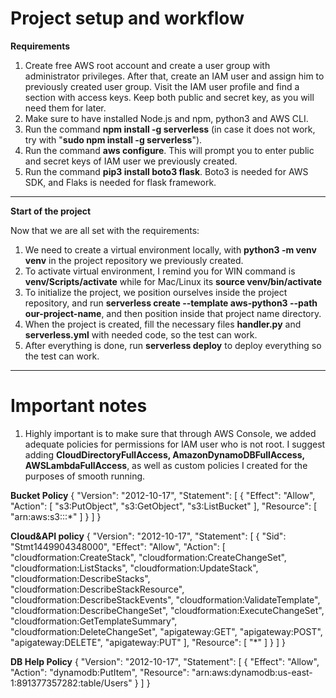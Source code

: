 # **Project setup and workflow**

**Requirements**

1. Create free AWS root account and create a user group with administrator privileges. After that, create an IAM user and assign him to previously created user group. Visit the IAM user profile and find a section with access keys. Keep both public and secret key, as you will need them for later.
2. Make sure to have installed Node.js and npm, python3 and AWS CLI.
3. Run the command **npm install -g serverless** (in case it does not work, try with "**sudo npm install -g serverless**"). 
4. Run the command **aws configure**. This will prompt you to enter public and secret keys of IAM user we previously created.
5. Run the command **pip3 install boto3 flask**. Boto3 is needed for AWS SDK, and Flaks is needed for flask framework.
--------------

**Start of the project**

Now that we are all set with the requirements:
1. We need to create a virtual environment locally, with **python3 -m venv venv** in the project repository we previously created.
2. To activate virtual environment, I remind you for WIN command is **venv/Scripts/activate** while for Mac/Linux its **source venv/bin/activate**
3. To initialize the project, we position ourselves inside the project repository, and run **serverless create --template aws-python3 --path our-project-name**, and then position inside that project name directory.
4. When the project is created, fill the necessary files **handler.py** and **serverless.yml** with needed code, so the test can work.
5. After everything is done, run **serverless deploy** to deploy everything so the test can work.
--------------

# **Important notes**

1. Highly important is to make sure that through AWS Console, we added adequate policies for permissions for IAM user who is not root. I suggest adding **CloudDirectoryFullAccess, AmazonDynamoDBFullAccess, AWSLambdaFullAccess**, as well as custom policies I created for the purposes of smooth running.

**Bucket Policy**
{
	"Version": "2012-10-17",
	"Statement": [
		{
			"Effect": "Allow",
			"Action": [
				"s3:PutObject",
				"s3:GetObject",
				"s3:ListBucket"
			],
			"Resource": [
				"arn:aws:s3:::*"
			]
		}
	]
}

**Cloud&API policy**
{
	"Version": "2012-10-17",
	"Statement": [
		{
			"Sid": "Stmt1449904348000",
			"Effect": "Allow",
			"Action": [
				"cloudformation:CreateStack",
				"cloudformation:CreateChangeSet",
				"cloudformation:ListStacks",
				"cloudformation:UpdateStack",
				"cloudformation:DescribeStacks",
				"cloudformation:DescribeStackResource",
				"cloudformation:DescribeStackEvents",
				"cloudformation:ValidateTemplate",
				"cloudformation:DescribeChangeSet",
				"cloudformation:ExecuteChangeSet",
				"cloudformation:GetTemplateSummary",
				"cloudformation:DeleteChangeSet",
				"apigateway:GET",
				"apigateway:POST",
				"apigateway:DELETE",
				"apigateway:PUT"
			],
			"Resource": [
				"*"
			]
		}
	]
}

**DB Help Policy**
{
	"Version": "2012-10-17",
	"Statement": [
		{
			"Effect": "Allow",
			"Action": "dynamodb:PutItem",
			"Resource": "arn:aws:dynamodb:us-east-1:891377357282:table/Users"
		}
	]
}
